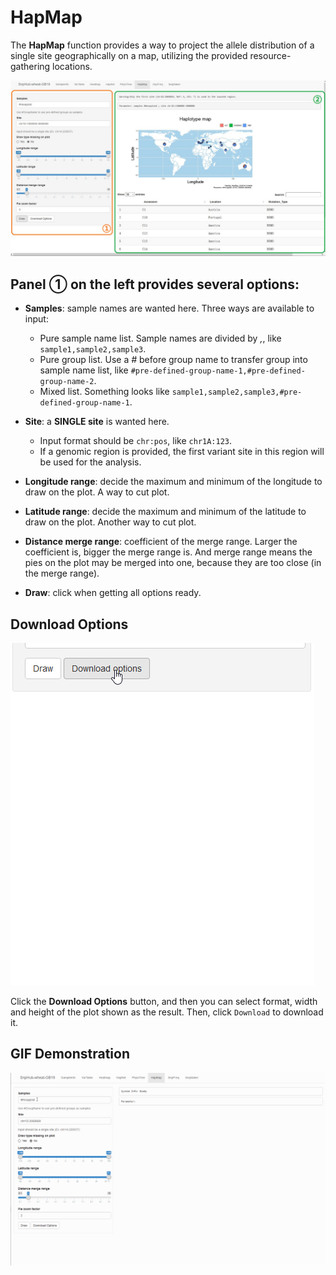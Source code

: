 # HapMap

The **HapMap** function provides a way to project the allele distribution of a single site geographically on a map, utilizing the provided resource-gathering locations.

![HapMap tag](./../img/HapMap-2.jpg)

## Panel ① on the left provides several options:
- **Samples**: sample names are wanted here. Three ways are available to input:
	- Pure sample name list. Sample names are divided by *,*, like `sample1,sample2,sample3`.
	- Pure group list. Use a *#* before group name to transfer group into sample name list, like `#pre-defined-group-name-1,#pre-defined-group-name-2`. 
	- Mixed list. Something looks like `sample1,sample2,sample3,#pre-defined-group-name-1`.

- **Site**: a **SINGLE site** is wanted here.
	- Input format should be `chr:pos`, like `chr1A:123`.
	- If a genomic region is provided, the first variant site in this region will be used for the analysis.

- **Longitude range**: decide the maximum and minimum of the longitude to draw on the plot. A way to cut plot.

- **Latitude range**: decide the maximum and minimum of the latitude  to draw on the plot. Another way to cut plot.

- **Distance merge range**: coefficient of the merge range. Larger the coefficient is, bigger the merge range is. And merge range means the pies on the plot may be merged into one, because they are too close (in the merge range).

- **Draw**: click when getting all options ready.

## Download Options

![Download options](./../img/Download-options-2.gif)

Click the **Download Options** button, and then you can select format, width and height of the plot shown as the result. Then, click `Download` to download it.

## GIF Demonstration

![GIF Demonstration of HapMap](./../img/HapMap-0.gif)